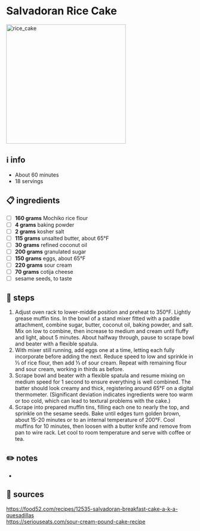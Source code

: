 # Salvadoran Rice Cake
<img src="https://images.food52.com/RU5F_v2Ic56ysOk40x0hd7Iiutg=/2016x1344/filters:format(webp)/3112d49e-2bb1-4f08-a329-16cf78ad0391--062111-255.jpg" alt="rice_cake" width="320"/>  

## ℹ️ info
* About 60 minutes  
* 18 servings  

## 📋 ingredients
- [ ] **160	grams**	Mochiko rice flour
- [ ] **4	grams**	baking powder
- [ ] **2	grams**	kosher salt
- [ ] **115	grams**	unsalted butter, about 65°F
- [ ] **30	grams**	refined coconut oil
- [ ] **200	grams**	granulated sugar
- [ ] **150	grams**	eggs, about 65°F
- [ ] **220	grams**	sour cream
- [ ] **70	grams**	cotija cheese
- [ ] sesame seeds, to taste

## 🔪 steps
1. Adjust oven rack to lower-middle position and preheat to 350°F. Lightly grease muffin tins. In the bowl of a stand mixer fitted with a paddle attachment, combine sugar, butter, coconut oil, baking powder, and salt. Mix on low to combine, then increase to medium and cream until fluffy and light, about 5 minutes. About halfway through, pause to scrape bowl and beater with a flexible spatula.
2. With mixer still running, add eggs one at a time, letting each fully incorporate before adding the next. Reduce speed to low and sprinkle in ⅓ of rice flour, then add ⅓ of sour cream. Repeat with remaining flour and sour cream, working in thirds as before.
3. Scrape bowl and beater with a flexible spatula and resume mixing on medium speed for 1 second to ensure everything is well combined. The batter should look creamy and thick, registering around 65°F on a digital thermometer. (Significant deviation indicates ingredients were too warm or too cold, which can lead to textural problems with the cake.)
4. Scrape into prepared muffin tins, filling each one to nearly the top, and sprinkle on the sesame seeds. Bake until edges turn golden brown, about 15-20 minutes or to an internal temperature of 200°F. Cool muffins for 10 minutes, then loosen with a butter knife and remove from pan to wire rack. Let cool to room temperature and serve with coffee or tea. 

## ✏️ notes
* 

## 🔗 sources
https://food52.com/recipes/12535-salvadoran-breakfast-cake-a-k-a-quesadillas  
https://seriouseats.com/sour-cream-pound-cake-recipe  
